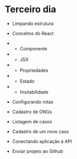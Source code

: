 # Terceiro dia

- Limpando estrutura
- Conceitos do React
- - Componente
- - JSX
- - Propriedades
- - Estado
- - Imutabilidade

- Configurando rotas
- Cadastro de ONGs
- Listagem de casos
- Cadastro de um novo caso
- Conectando aplicação à API
- Enviar projeto ao Github
